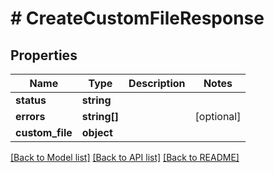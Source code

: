 # # CreateCustomFileResponse

## Properties

Name | Type | Description | Notes
------------ | ------------- | ------------- | -------------
**status** | **string** |  |
**errors** | **string[]** |  | [optional]
**custom_file** | **object** |  |

[[Back to Model list]](../../README.md#models) [[Back to API list]](../../README.md#endpoints) [[Back to README]](../../README.md)

